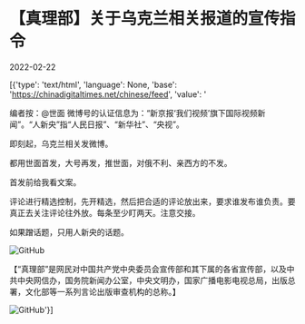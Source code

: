 # 【真理部】关于乌克兰相关报道的宣传指令

2022-02-22

[{'type': 'text/html', 'language': None, 'base': 'https://chinadigitaltimes.net/chinese/feed', 'value': '

编者按：@世面 微博号的认证信息为：“新京报‘我们视频’旗下国际视频新闻”。“人新央”指“人民日报”、“新华社”、“央视”。



即刻起，乌克兰相关发微博。

都用世面首发，大号再发，推世面，对俄不利、亲西方的不发。

首发前给我看文案。

评论进行精选控制，先开精选，然后把合适的评论放出来，要求谁发布谁负责。要真正去关注评论往外放。每条至少盯两天。注意交接。

如果蹭话题，只用人新央的话题。

![GitHub](https://chinadigitaltimes.net/chinese/files/2022/02/image_from_ios.jpg)

【“真理部”是网民对中国共产党中央委员会宣传部和其下属的各省宣传部，以及中共中央网信办，国务院新闻办公室，中央文明办，国家广播电影电视总局，出版总署，文化部等一系列言论出版审查机构的总称。】

![GitHub](https://chinadigitaltimes.net/chinese/files/2011/10/zhenlibu2.jpg)'}]